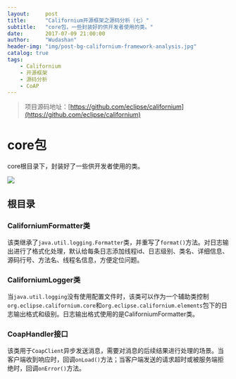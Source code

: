 ```yaml
---
layout:     post
title:      "Californium开源框架之源码分析（七）"
subtitle:   "core包，一些封装好的供开发者使用的类。"
date:       2017-07-09 21:00:00
author:     "Wudashan"
header-img: "img/post-bg-californium-framework-analysis.jpg"
catalog: true
tags:
    - Californium
    - 开源框架
    - 源码分析
    - CoAP
---
```


> 项目源码地址：[https://github.com/eclipse/californium](https://github.com/eclipse/californium)

# core包

core根目录下，封装好了一些供开发者使用的类。

![](http://o7x0ygc3f.bkt.clouddn.com/Californium%E5%BC%80%E6%BA%90%E6%A1%86%E6%9E%B6%E5%88%86%E6%9E%90/core.png)

## 根目录

### CaliforniumFormatter类

该类继承了`java.util.logging.Formatter`类，并重写了`format()`方法。对日志输出进行了格式化处理，默认给每条日志添加线程id、日志级别、类名、详细信息、源码行号、方法名、线程名信息，方便定位问题。

### CaliforniumLogger类

当`java.util.logging`没有使用配置文件时，该类可以作为一个辅助类控制`org.eclipse.californium.core`和`org.eclipse.californium.elements`包下的日志输出格式和级别。日志输出格式使用的是CaliforniumFormatter类。

### CoapHandler接口

该类用于`CoapClient`异步发送消息，需要对消息的后续结果进行处理的场景。当客户端收到响应时，回调`onLoad()`方法；当客户端发送的请求超时或被服务端拒绝时，回调`onError()`方法。